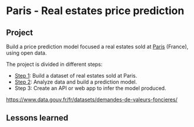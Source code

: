 # Paris - Real estates price prediction

## Project
Build a price prediction model focused a real estates sold at [Paris](https://www.paris.fr/) (France), using open data.

The project is divided in different steps:
* [Step 1](01_CollectData.ipynb): Build a dataset of real estates sold at Paris.
* [Step 2](02_BuildModel.ipynb): Analyze data and build a prediction model.
* Step 3: Create an API or web app to infer the model produced.

https://www.data.gouv.fr/fr/datasets/demandes-de-valeurs-foncieres/

## Lessons learned
